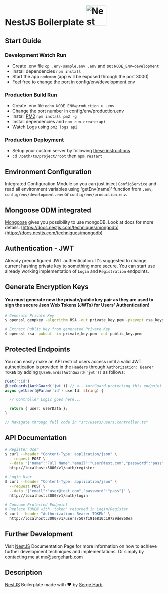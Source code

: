 <h1>NestJS Boilerplate
  <a
    href="http://nestjs.com/"
    target="blank"
  >
    <img
      src="https://nestjs.com/img/logo_text.svg"
      width="65"
      alt="Nest Logo"
    />
  </a>
</h1>

## Start Guide

### Development Watch Run

- Create .env file `cp .env-sample.env .env` and set `NODE_ENV=development`
- Install dependencies `npm install`
- Start the app `nodemon` (app will be exposed through the port 3000)
- Feel free to change the port in config/env/development.env

### Production Build Run

- Create .env file `echo NODE_ENV=production > .env`
- Change the port number in config/env/production.env
- Install [PM2](http://pm2.keymetrics.io/) `npm install pm2 -g`
- Install dependencies and `npm run create:api`
- Watch Logs using `pm2 logs api`

### Production Deployment

- Setup your custom server by following [these instructions](https://medium.com/@sergeharb.175/launching-mean-stack-server-with-nginx-rehl-2d8d584990c3)
- `cd /path/to/project/root` then `npm restart`

## Environment Configuration

Integrated Configuration Module so you can just inject `ConfigService`
and read all environment variables using 'getEnv(name)' function from `.env`, `config/env/development.env` or `config/env/production.env`.

## Mongoose ODM integrated

[Mongoose](https://mongoosejs.com/) gives you possibility to use mongoDB.
Look at docs for more details.
[https://docs.nestjs.com/techniques/mongodb](https://docs.nestjs.com/techniques/mongodb)

## Authentication - JWT

Already preconfigured JWT authentication.
It's suggested to change current hashing private key to something more secure.
You can start use already working implementation of `Login` and `Registration`
endpoints.

## Generate Encryption Keys

#### You must generate new the private/public key pair as they are used to sign the secure Json Web Tokens (JWTs) for Users' Authentication!

```bash
# Generate Private Key
$ openssl genpkey -algorithm RSA -out private_key.pem -pkeyopt rsa_keygen_bits:2048

# Extract Public Key from generated Private Key
$ openssl rsa -pubout -in private_key.pem -out public_key.pem
```

## Protected Endpoints

You can easily make an API restrict users access until a valid JWT authentication is provided in the `Headers` through `Authorization: Bearer TOKEN` by adding `@UseGuards(AuthGuard('jwt'))` as follows:

```typescript
@Get(':id')
@UseGuards(AuthGuard('jwt')) // <-- AuthGuard protecting this endpoint
async getUser(@Param('id') userId: string) {

  // Controller Logic goes here...

  return { user: userData };
}

// Navigate through full code in "src/users/users.controller.ts"
```

## API Documentation

```bash
# Register User
$ curl --header "Content-Type: application/json" \
  --request POST \
  --data '{"name":"Full Name","email":"user@test.com","password":"pass"}' \
  http://localhost:3000/v1/auth/register

# Login User
$ curl --header "Content-Type: application/json" \
  --request POST \
  --data '{"email":"user@test.com","password":"pass"}' \
  http://localhost:3000/v1/auth/login

# Consume Protected Endpoint
# Replace TOKEN with 'token' returned in Login/Register
$ curl --header "Authorization: Bearer TOKEN" \
  http://localhost:3000/v1/users/507f191e810c19729de860ea
```

## Further Development

Visit [NestJS](https://docs.nestjs.com/) Documentation Page for more information on how to achieve further development techniques and implementations. Or simply by contacting me at [me@sergeharb.com](mailto:me@sergeharb.com)

## Description

[NestJS](https://github.com/nestjs/nest) Boilerplate made with ❤️ by [Serge Harb](https://sergeharb.com).